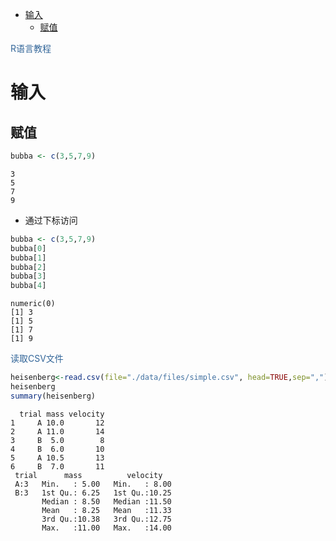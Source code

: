 - [输入](#org3b89e2e)
  - [赋值](#orged1c3a4)

<div style="color:#369">R语言教程</div>


<a id="org3b89e2e"></a>

# 输入


<a id="orged1c3a4"></a>

## 赋值

```R
bubba <- c(3,5,7,9)
```

    3
    5
    7
    9

-   通过下标访问

```R
bubba <- c(3,5,7,9)
bubba[0]
bubba[1]
bubba[2]
bubba[3]
bubba[4]
```

    numeric(0)
    [1] 3
    [1] 5
    [1] 7
    [1] 9

<div style="color:#369">读取CSV文件</div>

```R
heisenberg<-read.csv(file="./data/files/simple.csv", head=TRUE,sep=",")
heisenberg
summary(heisenberg)
```

      trial mass velocity
    1     A 10.0       12
    2     A 11.0       14
    3     B  5.0        8
    4     B  6.0       10
    5     A 10.5       13
    6     B  7.0       11
     trial      mass          velocity    
     A:3   Min.   : 5.00   Min.   : 8.00  
     B:3   1st Qu.: 6.25   1st Qu.:10.25  
           Median : 8.50   Median :11.50  
           Mean   : 8.25   Mean   :11.33  
           3rd Qu.:10.38   3rd Qu.:12.75  
           Max.   :11.00   Max.   :14.00
